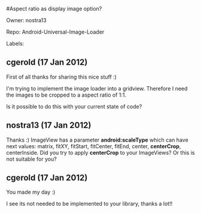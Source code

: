 #Aspect ratio as display image option?

Owner: nostra13

Repo: Android-Universal-Image-Loader

Labels: 

## cgerold (17 Jan 2012)

First of all thanks for sharing this nice stuff :)

I'm trying to implement the image loader into a gridview.
Therefore I need the images to be cropped to a aspect ratio of 1:1.

Is it possible to do this with your current state of code?


## nostra13 (17 Jan 2012)

Thanks :)
ImageView has a parameter **android:scaleType** which can have next values: matrix, fitXY, fitStart, fitCenter, fitEnd, center, **centerCrop**, centerInside. Did you try to apply **centerCrop** to your ImageViews? Or this is not suitable for you?


## cgerold (17 Jan 2012)

You made my day :)

I see its not needed to be implemented to your library, thanks a lot!!


